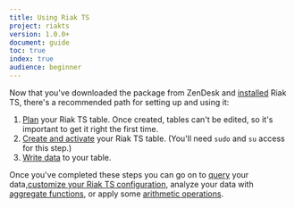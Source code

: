 ```yaml
---
title: Using Riak TS
project: riakts
version: 1.0.0+
document: guide
toc: true
index: true
audience: beginner
---
```


[activating]: http://docs.basho.com/riakts/1.1.0/using/creating-activating/
[aggregate]: http://docs.basho.com/riakts/1.1.0/using/aggregate-functions/
[arithmetic]: http://docs.basho.com/riakts/1.1.0/using/arithmetic-operations/
[configuring]: http://docs.basho.com/riakts/1.1.0/using/configuring
[installing]: http://docs.basho.com/riakts/1.1.0/installing/installing/
[planning]: http://docs.basho.com/riakts/1.1.0/using/planning
[querying]: http://docs.basho.com/riakts/1.1.0/using/querying
[writing]: http://docs.basho.com/riakts/1.1.0/using/writingdata


Now that you've downloaded the package from ZenDesk and [installed][installing] Riak TS, there's a recommended path for setting up and using it:

1. [Plan][planning] your Riak TS table. Once created, tables can't be edited, so it's important to get it right the first time.
2. [Create and activate][activating] your Riak TS table. (You'll need `sudo` and `su` access for this step.)
3. [Write data][writing] to your table.

Once you've completed these steps you can go on to [query][querying] your data,[customize your Riak TS configuration][configuring], analyze your data with [aggregate functions][aggregate], or apply some [arithmetic operations][arithmetic].